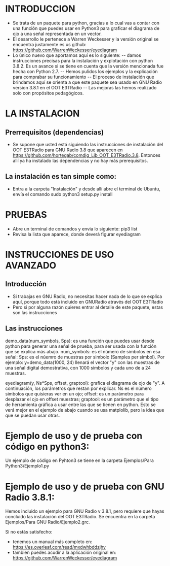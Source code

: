 # INTRODUCCION
- Se trata de un paquete para python, gracias a lo cual vas a contar con una función que puedes usar en Python3 para graficar el diagrama de ojo a una señal representada en un vector.
- El desarrollo le pertenece a Warren Weckesser y la versión original se encuentra justamente es us github: https://github.com/WarrenWeckesser/eyediagram
- Lo único nuevo que aportamos aquí es lo siguiente:
  -- damos instrucciones precisas para la instalación y explotación con python 3.8.2. Es un avance si se tiene en cuenta que la versión mencionada fue hecha con Python 2.7.
  -- Hemos pulidos los ejemplos y la explicación para comprabar su funcionamiento
  -- El proceso de instalación que brindamos aquí se orienta a que este paquete sea usado en GNU Radio version 3.8.1 en el OOT E3TRadio
  -- Las mejoras las hemos realizado solo con propósitos pedagógicos.

# LA INSTALACION
## Prerrequisitos (dependencias)
- Se supone que usted está siguiendo las instrucciones de instalación del OOT E3TRadio para GNU Radio 3.8 que aparecen en https://github.com/hortegab/comdig_Lib_OOT_E3TRadio.3.8. Entonces allí ya ha instalado las dependencias y no hay más prerequisitos.

## La instalación es tan simple como:
- Entra a la carpeta "Instalación" y desde allí abre el terminal de Ubuntu, envía el comando
  sudo python3 setup.py install

# PRUEBAS
- Abre un terminal de comandos y envia lo siguiente:
  pip3 list
- Revisa la lista que aparece, donde deverá figurar eyediagram


# INSTRUCCIONES DE USO AVANZADO
## Introducción
- Si trabajas en GNU Radio, no necesitas hacer nada de lo que se explica aquí, porque todo está incluido en GNURadio através del OOT E3TRadio
- Pero si por alguna razón quieres entrar al detalle de este paquete, estas son las instrucciones

## Las instrucciones

demo_data(num_symbols, Sps): es una función que puedes usar desde python para generar una señal de prueba, para ser usada con la función que se explica más abajo. num_symbols: es el número de simbolos en esa señal: Sps: es el núemro de muestras por simbolo (Samples per simbol). Por ejemplo: y=demo_data(1000, 24) llenará el vector "y" con las muestras de una señal digital demostrativa, con 1000 simbolos y cada uno de a 24 muestras.

eyediagram(y, Ns*Sps, offset, graptool): grafica el diagrama de ojo de "y". A continuación, los parámetros que restan por explicar. Ns es el número simbolos que quisieras ver en un ojo;  offset: es un parámetro para desplazar el ojo en offset muestras; graptool: es un parámetro que el tipo de herramienta gráfica a usar entre las que se tienen en python. Esto se verá mejor en el ejemplo de abajo cuando se usa matplolib, pero la idea que que se puedan usar otras.

# Ejemplo de uso y de prueba con código en python3:
Un ejemplo de código en Pyhton3 se tiene en la carpeta Ejemplos/Para Python3/Ejemplo1.py

# Ejemplo de uso y de prueba con GNU Radio 3.8.1:
Hemos incluido un ejemplo para GNU Radio v 3.8.1, pero requiere que hayas concluido las instalación del OOT E3TRadio. Se encuentra en la carpeta Ejemplos/Para GNU Radio/Ejemplo2.grc. 

Si no estás satisfecho:
- tenemos un manual más completo en: https://es.overleaf.com/read/mxdwhbddzjhv
- tambien puedes acudir a la aplicación original en: https://github.com/WarrenWeckesser/eyediagram
